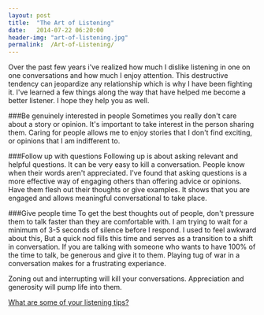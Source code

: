 ```yaml
---
layout: post
title:  "The Art of Listening"
date:   2014-07-22 06:20:00
header-img: "art-of-listening.jpg"
permalink:  /Art-of-Listening/
---
```



Over the past few years i've realized how much I dislike listening in one on one conversations and how much I enjoy attention.
This destructive tendency can jeopardize any relationship which is why I have been fighting it. 
I've learned a few things along the way that have helped me become a better listener. I hope they help you as well.

###Be genuinely interested in people 
Sometimes you really don't care about a story or opinion.
It's important to take interest in the person sharing them.
Caring for people allows me to enjoy stories that I don't find exciting, or opinions that I am indifferent to.

###Follow up with questions
Following up is about asking relevant and helpful questions.
It can be very easy to kill a conversation. People know when their words aren't appreciated.
I've found that asking questions is a more effective way of engaging others than offering advice or opinions.
Have them flesh out their thoughts or give examples.
It shows that you are engaged and allows meaningful conversational to take place.

###Give people time
To get the best thoughts out of people, don't pressure them to talk faster than they are comfortable with.
I am trying to wait for a minimum of 3-5 seconds of silence before I respond.
I used to feel awkward about this, But a quick nod fills this time and serves as a transition to a shift in conversation.
If you are talking with someone who wants to have 100% of the time to talk, be generous and give it to them.
Playing tug of war in a conversation makes for a frustrating experiance. 

Zoning out and interrupting will kill your conversations.
Appreciation and generosity will pump life into them.

[What are some of your listening tips?](http://www.twitter.com/philipcdavis)